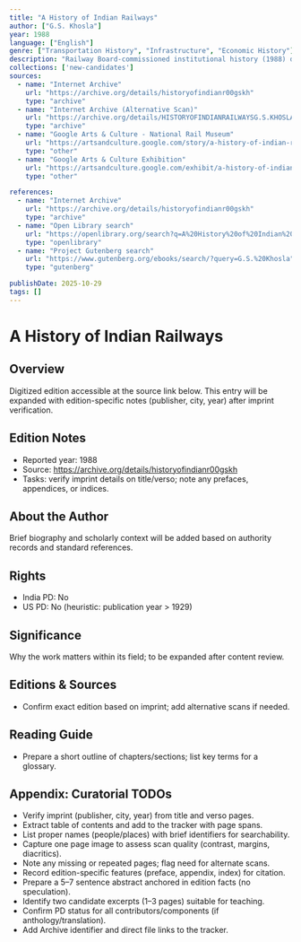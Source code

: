 ```yaml
---
title: "A History of Indian Railways"
author: ["G.S. Khosla"]
year: 1988
language: ["English"]
genre: ["Transportation History", "Infrastructure", "Economic History"]
description: "Railway Board-commissioned institutional history (1988) documenting Indian railway development from 19th-century origins through independence, covering procurement, indigenous manufacturing, stores organization, and infrastructure expansion within colonial and post-colonial economic frameworks."
collections: ['new-candidates']
sources:
  - name: "Internet Archive"
    url: "https://archive.org/details/historyofindianr00gskh"
    type: "archive"
  - name: "Internet Archive (Alternative Scan)"
    url: "https://archive.org/details/HISTORYOFINDIANRAILWAYSG.S.KHOSLA"
    type: "archive"
  - name: "Google Arts & Culture - National Rail Museum"
    url: "https://artsandculture.google.com/story/a-history-of-indian-railways-national-rail-museum/cAVh7RwiKiTtKg"
    type: "other"
  - name: "Google Arts & Culture Exhibition"
    url: "https://artsandculture.google.com/exhibit/a-history-of-indian-railways-national-rail-museum/TwJi7RwiKiTtKg"
    type: "other"

references:
  - name: "Internet Archive"
    url: "https://archive.org/details/historyofindianr00gskh"
    type: "archive"
  - name: "Open Library search"
    url: "https://openlibrary.org/search?q=A%20History%20of%20Indian%20Railways%20G.S.%20Khosla"
    type: "openlibrary"
  - name: "Project Gutenberg search"
    url: "https://www.gutenberg.org/ebooks/search/?query=G.S.%20Khosla"
    type: "gutenberg"

publishDate: 2025-10-29
tags: []
---
```


# A History of Indian Railways

## Overview

Digitized edition accessible at the source link below. This entry will be expanded with edition-specific notes (publisher, city, year) after imprint verification.

## Edition Notes

- Reported year: 1988
- Source: https://archive.org/details/historyofindianr00gskh
- Tasks: verify imprint details on title/verso; note any prefaces, appendices, or indices.

## About the Author

Brief biography and scholarly context will be added based on authority records and standard references.

## Rights

- India PD: No
- US PD: No (heuristic: publication year > 1929)

## Significance

Why the work matters within its field; to be expanded after content review.

## Editions & Sources

- Confirm exact edition based on imprint; add alternative scans if needed.

## Reading Guide

- Prepare a short outline of chapters/sections; list key terms for a glossary.

## Appendix: Curatorial TODOs

- Verify imprint (publisher, city, year) from title and verso pages.
- Extract table of contents and add to the tracker with page spans.
- List proper names (people/places) with brief identifiers for searchability.
- Capture one page image to assess scan quality (contrast, margins, diacritics).
- Note any missing or repeated pages; flag need for alternate scans.
- Record edition-specific features (preface, appendix, index) for citation.
- Prepare a 5–7 sentence abstract anchored in edition facts (no speculation).
- Identify two candidate excerpts (1–3 pages) suitable for teaching.
- Confirm PD status for all contributors/components (if anthology/translation).
- Add Archive identifier and direct file links to the tracker.
